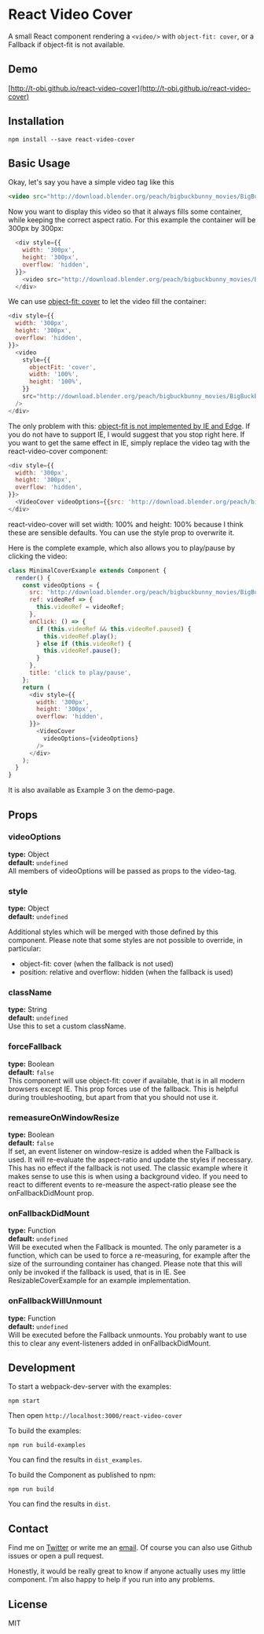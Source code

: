 # React Video Cover
A small React component rendering a `<video/>` with `object-fit: cover`, or a Fallback if object-fit is not available.

## Demo
[http://t-obi.github.io/react-video-cover](http://t-obi.github.io/react-video-cover)

## Installation
```shell
npm install --save react-video-cover
```

## Basic Usage
Okay, let's say you have a simple video tag like this
```html
<video src="http://download.blender.org/peach/bigbuckbunny_movies/BigBuckBunny_320x180.mp4" />
```
Now you want to display this video so that it always fills some container, while keeping the correct aspect ratio. For this example the container will be 300px by 300px:
```js
  <div style={{
    width: '300px',
    height: '300px',
    overflow: 'hidden',
  }}>
    <video src="http://download.blender.org/peach/bigbuckbunny_movies/BigBuckBunny_320x180.mp4" />
  </div>
```

We can use [object-fit: cover](https://developer.mozilla.org/en-US/docs/Web/CSS/object-fit) to let the video fill the container:
```js
<div style={{
  width: '300px',
  height: '300px',
  overflow: 'hidden',
}}>
  <video
    style={{
      objectFit: 'cover',
      width: '100%',
      height: '100%',
    }}
    src="http://download.blender.org/peach/bigbuckbunny_movies/BigBuckBunny_320x180.mp4"
  />
</div>
```
The only problem with this: [object-fit is not implemented by IE and Edge](http://caniuse.com/#feat=object-fit).
If you do not have to support IE, I would suggest that you stop right here.
If you want to get the same effect in IE, simply replace the video tag with the react-video-cover component:
```js
<div style={{
  width: '300px',
  height: '300px',
  overflow: 'hidden',
}}>
  <VideoCover videoOptions={{src: 'http://download.blender.org/peach/bigbuckbunny_movies/BigBuckBunny_320x180.mp4'}} />
</div>
```
react-video-cover will set width: 100% and height: 100% because I think these are sensible defaults. You can use the style prop to overwrite it.

Here is the complete example, which also allows you to play/pause by clicking the video:

```js
class MinimalCoverExample extends Component {
  render() {
    const videoOptions = {
      src: 'http://download.blender.org/peach/bigbuckbunny_movies/BigBuckBunny_320x180.mp4',
      ref: videoRef => {
        this.videoRef = videoRef;
      },
      onClick: () => {
        if (this.videoRef && this.videoRef.paused) {
          this.videoRef.play();
        } else if (this.videoRef) {
          this.videoRef.pause();
        }
      },
      title: 'click to play/pause',
    };
    return (
      <div style={{
        width: '300px',
        height: '300px',
        overflow: 'hidden',
      }}>
        <VideoCover
          videoOptions={videoOptions}
        />
      </div>
    );
  }
}
```
It is also available as Example 3 on the demo-page.

## Props

### videoOptions
**type:** Object  
**default:** `undefined`  
All members of videoOptions will be passed as props to the video-tag.

### style
**type:** Object  
**default:**  `undefined`  

Additional styles which will be merged with those defined by this component.
Please note that some styles are not possible to override, in particular:
  - object-fit: cover (when the fallback is not used)
  - position: relative and overflow: hidden (when the fallback is used)

### className
**type:** String  
**default:**  `undefined`  
Use this to set a custom className.

### forceFallback
**type:** Boolean  
**default:**  `false`  
This component will use object-fit: cover if available, that is in all modern browsers except IE.
This prop forces use of the fallback. This is helpful during troubleshooting,
but apart from that you should not use it.
 
### remeasureOnWindowResize
**type:** Boolean  
**default:**  `false`  
If set, an event listener on window-resize is added when the Fallback is used.
It will re-evaluate the aspect-ratio and update the styles if necessary.
This has no effect if the fallback is not used.
The classic example where it makes sense to use this is when using a background video.
If you need to react to different events to re-measure the aspect-ratio please see the onFallbackDidMount prop.

### onFallbackDidMount
**type:** Function  
**default:**  `undefined`  
Will be executed when the Fallback is mounted.
The only parameter is a function, which can be used to force a re-measuring, for example after the size of the surrounding container has changed.
Please note that this will only be invoked if the fallback is used, that is in IE.
See ResizableCoverExample for an example implementation.
 
### onFallbackWillUnmount
**type:** Function  
**default:**  `undefined`  
Will be executed before the Fallback unmounts.
You probably want to use this to clear any event-listeners added in onFallbackDidMount.


## Development
To start a webpack-dev-server with the examples:
```shell
npm start
```
Then open `http://localhost:3000/react-video-cover`

To build the examples:
```shell
npm run build-examples
```
You can find the results in `dist_examples`.

To build the Component as published to npm:
```shell
npm run build
```
You can find the results in `dist`.

## Contact
Find me on [Twitter](https://twitter.com/tkloht) or write me an [email](mailto:tobias.kloht@gmail.com).
Of course you can also use Github issues or open a pull request.

Honestly, it would be really great to know if anyone actually uses my little component. I'm also happy to help if you run into any problems.

## License
MIT
